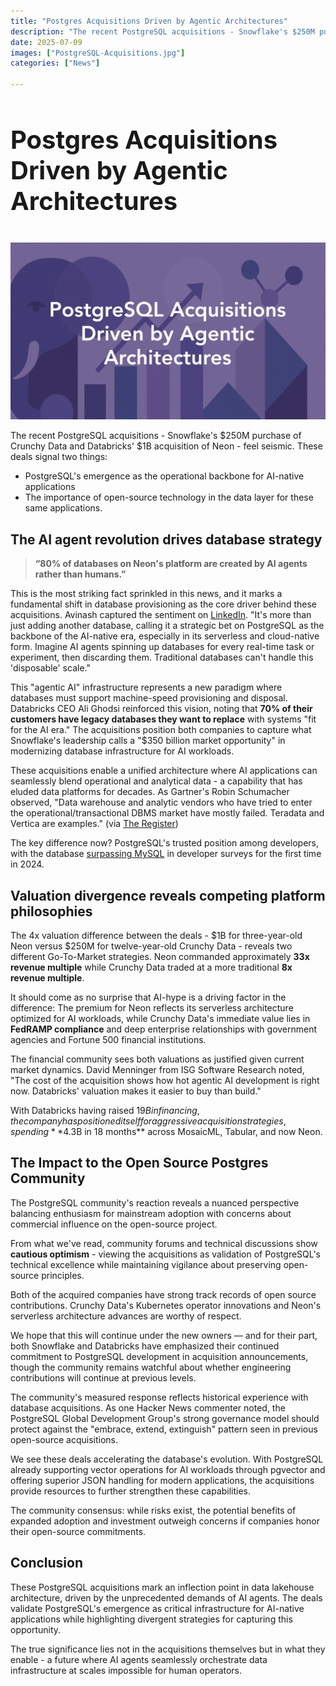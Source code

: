 ```yaml
---
title: "Postgres Acquisitions Driven by Agentic Architectures"
description: "The recent PostgreSQL acquisitions - Snowflake's $250M purchase of Crunchy Data and Databricks' $1B acquisition of Neon - feel seismic. Here's what it means for the near future."
date: 2025-07-09
images: ["PostgreSQL-Acquisitions.jpg"]
categories: ["News"]

---
```


<div class="py-3">
  <div class="row">
  <div class="col-12 pb-3 pe-lg-5">
    <h1 style="font-size:2.5rem;padding-bottom:15px">Postgres Acquisitions Driven by Agentic Architectures</h1>
    <div class="ratio ratio-16x9" style="max-width:890px;">
     <img src="PostgreSQL-Acquisitions.jpg" alt="Postgres Acquisitions Driven by Agentic Architectures" />
    </div>
  </div>
</div>
</div>

The recent PostgreSQL acquisitions - Snowflake's $250M purchase of Crunchy Data and Databricks' $1B acquisition of Neon - feel seismic. These deals signal two things:

<ul>
<li>PostgreSQL's emergence as the operational backbone for AI-native applications</li>
<li>The importance of open-source technology in the data layer for these same applications.</li>
</ul>

## The AI agent revolution drives database strategy

> **“80% of databases on Neon's platform are created by AI agents rather than humans.”** 

This is the most striking fact sprinkled in this news, and it marks a fundamental shift in database provisioning as the core driver behind these acquisitions. Avinash captured the sentiment on <a href="https://www.linkedin.com/posts/avinash-s-553378151_postgresql-neon-crunchydata-activity-7335996644993171457-4ZMJ/" target="_blank" >LinkedIn</a>. "It's more than just adding another database, calling it a strategic bet on PostgreSQL as the backbone of the AI-native era, especially in its serverless and cloud-native form. Imagine AI agents spinning up databases for every real-time task or experiment, then discarding them. Traditional databases can't handle this 'disposable' scale."

This "agentic AI" infrastructure represents a new paradigm where databases must support machine-speed provisioning and disposal. Databricks CEO Ali Ghodsi reinforced this vision, noting that **70% of their customers have legacy databases they want to replace** with systems "fit for the AI era." The acquisitions position both companies to capture what Snowflake's leadership calls a "$350 billion market opportunity" in modernizing database infrastructure for AI workloads.

These acquisitions enable a unified architecture where AI applications can seamlessly blend operational and analytical data - a capability that has eluded data platforms for decades. As Gartner's Robin Schumacher observed, "Data warehouse and analytic vendors who have tried to enter the operational/transactional DBMS market have mostly failed. Teradata and Vertica are examples." (via [The Register](https://www.theregister.com/2025/06/10/snowflake_and_databricks_bank_postgresql/)) 

The key difference now? PostgreSQL's trusted position among developers, with the database [surpassing MySQL](https://dbconvert.com/blog/mysql-vs-postgres-in-2024/) in developer surveys for the first time in 2024.

## Valuation divergence reveals competing platform philosophies

The 4x valuation difference between the deals - $1B for three-year-old Neon versus $250M for twelve-year-old Crunchy Data - reveals two different Go-To-Market strategies. Neon commanded approximately **33x revenue multiple** while Crunchy Data traded at a more traditional **8x revenue multiple**.

It should come as no surprise that AI-hype is a driving factor in the difference: The premium for Neon reflects its serverless architecture optimized for AI workloads, while Crunchy Data's immediate value lies in **FedRAMP compliance** and deep enterprise relationships with government agencies and Fortune 500 financial institutions.

The financial community sees both valuations as justified given current market dynamics. David Menninger from ISG Software Research noted, "The cost of the acquisition shows how hot agentic AI development is right now. Databricks' valuation makes it easier to buy than build." 

With Databricks having raised $19B in financing, the company has positioned itself for aggressive acquisition strategies, spending **$4.3B in 18 months** across MosaicML, Tabular, and now Neon.

## The Impact to the Open Source Postgres Community

The PostgreSQL community's reaction reveals a nuanced perspective balancing enthusiasm for mainstream adoption with concerns about commercial influence on the open-source project. 

From what we've read, community forums and technical discussions show **cautious optimism** - viewing the acquisitions as validation of PostgreSQL's technical excellence while maintaining vigilance about preserving open-source principles.

Both of the acquired companies have strong track records of open source contributions. Crunchy Data's Kubernetes operator innovations and Neon's serverless architecture advances are worthy of respect. 

We hope that this will continue under the new owners — and for their part, both Snowflake and Databricks have emphasized their continued commitment to PostgreSQL development in acquisition announcements, though the community remains watchful about whether engineering contributions will continue at previous levels.

The community's measured response reflects historical experience with database acquisitions. As one Hacker News commenter noted, the PostgreSQL Global Development Group's strong governance model should protect against the "embrace, extend, extinguish" pattern seen in previous open-source acquisitions.

We see these deals accelerating the database's evolution. With PostgreSQL already supporting vector operations for AI workloads through pgvector and offering superior JSON handling for modern applications, the acquisitions provide resources to further strengthen these capabilities. 

The community consensus: while risks exist, the potential benefits of expanded adoption and investment outweigh concerns if companies honor their open-source commitments.

## Conclusion

These PostgreSQL acquisitions mark an inflection point in data lakehouse architecture, driven by the unprecedented demands of AI agents. The deals validate PostgreSQL's emergence as critical infrastructure for AI-native applications while highlighting divergent strategies for capturing this opportunity. 

The true significance lies not in the acquisitions themselves but in what they enable - a future where AI agents seamlessly orchestrate data infrastructure at scales impossible for human operators.

